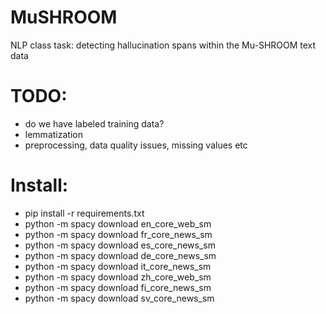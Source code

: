# MuSHROOM
NLP class task: detecting hallucination spans within the Mu-SHROOM text data

# TODO:
- do we have labeled training data?
- lemmatization
- preprocessing, data quality issues, missing values etc

# Install:
- pip install -r requirements.txt
- python -m spacy download en_core_web_sm
- python -m spacy download fr_core_news_sm
- python -m spacy download es_core_news_sm
- python -m spacy download de_core_news_sm
- python -m spacy download it_core_news_sm
- python -m spacy download zh_core_web_sm
- python -m spacy download fi_core_news_sm
- python -m spacy download sv_core_news_sm
